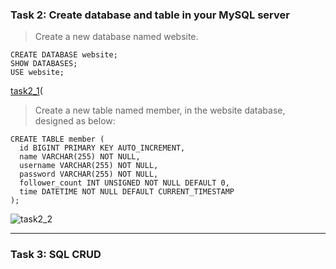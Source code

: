 ### Task 2: Create database and table in your MySQL server

>Create a new database named website.
```
CREATE DATABASE website;
SHOW DATABASES;
USE website;
```
[task2_1](/screenshot/task2_1.png)(


>Create a new table named member, in the website database, designed as below:
```
CREATE TABLE member (
  id BIGINT PRIMARY KEY AUTO_INCREMENT,
  name VARCHAR(255) NOT NULL,
  username VARCHAR(255) NOT NULL,
  password VARCHAR(255) NOT NULL,
  follower_count INT UNSIGNED NOT NULL DEFAULT 0,
  time DATETIME NOT NULL DEFAULT CURRENT_TIMESTAMP
);
```
![task2_2](/screenshot/task2_2.png)

---
### Task 3: SQL CRUD 

